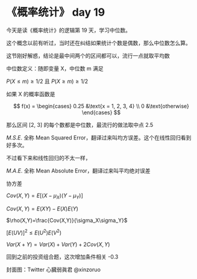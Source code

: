 # 《概率统计》 day 19

今天是读《概率统计》的逻辑第 19 天，学习中位数。

这个概念以前有听过，当时还在纠结如果统计个数是偶数，那么中位数怎么算。

这节刚好解惑，结论是最中间两个的区间都可以，流行一点就取平均数

中位数定义：随即变量 X，中位数 m 满足

$P(X \le m) \ge 1/2$ 且 $P(X \ge m) \ge 1/2$

如果 X 的概率函数是

$$
f(x) =
\begin{cases}
0.25 &\text{x = 1, 2, 3, 4} \\
0    &\text{otherwise}
\end{cases}
$$

那么区间 [2, 3] 的每个数都是中位数，最流行的做法取中点 2.5

$M.S.E.$ 全称 Mean Squared Error，翻译过来叫均方误差。这个在线性回归看到好多次。

不过看下来和线性回归的不太一样，



$M.A.E.$ 全称 Mean Absolute Error，翻译过来叫平均绝对误差

协方差 

$Cov(X, Y)=E[(X-\mu_X)(Y-\mu_Y)]$

$Cov(X, Y)=E(XY) - E(X)E(Y)$


$\rho(X,Y)=\frac{Cov(X,Y)}{\sigma_X\sigma_Y}$

$[E(UV)]^2 \le E(U^2)E(V^2)$

$Var(X+Y)=Var(X) + Var(Y) + 2Cov(X,Y)$

回到之前的投资组合题，这次增加条件相关 -0.3



封面图：Twitter 心臓弱眞君 @xinzoruo